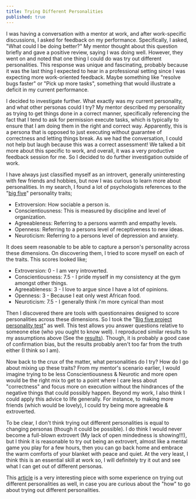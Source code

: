 ```yaml
---
title: Trying Different Personalities
published: true
---
```


I was having a conversation with a mentor at work, and after work-specific discussions, I asked for feedback on my performance. Specifically, I asked, "What could I be doing better?" My mentor thought about this question briefly and gave a positive review, saying I was doing well. However, they went on and noted that one thing I could do was try out different personalities. This response was unique and fascinating, probably because it was the last thing I expected to hear in a professional setting since I was expecting more work-oriented feedback. Maybe something like "resolve bugs faster" or "Pick up more tasks", something that would illustrate a deficit in my current performance. 

I decided to investigate further. What exactly was my current personality, and what other personas could I try? My mentor described my personality as trying to get things done in a correct manner, specifically referencing the fact that I tend to ask for permission execute tasks, which is typically to ensure that I am doing them in the right and correct way. Apparently, this is a persona that is opposed to just executing without guarantee of correctness and letting things break. As we had the conversation, I could not help but laugh because this was a correct assessment! We talked a bit more about this specific to work, and overall, it was a very productive feedback session for me. So I decided to do further investigation outside of work. 

I have always just classified myself as an introvert, generally uninteresting with few friends and hobbies, but now I was curious to learn more about personalities. In my search, I found a lot of psychologists references to the "[big five](https://pages.uoregon.edu/sanjay/bigfive.html#whatisit)" personality traits;

- Extroversion: How sociable a person is. 
- Conscientiousness: This is measured by discipline and level of organization.
- Agreeableness: Referring to a persons warmth and empathy levels.
- Openness: Referring to a persons level of receptiveness to new ideas. 
- Neuroticism: Referring to a persons level of depression and anxiety.

It does seem reasonable to be able to capture a person's personality across these dimensions. On discovering them, I tried to score myself on each of the traits. This scores looked like;   

- Extroversion: 0 - I am very introverted. 
- Conscientiousness: 7.5 - I pride myself in my consistency at the gym amongst other things. 
- Agreeableness: 3 - I love to argue since I have a lot of opinions. 
- Openness: 3 - Because I eat only west African food. 
- Neuroticism: 7.5 - I generally think i'm more cynical than most 

Then I discovered there are tools with questionnaires designed to score personalities across these dimensions. So I took the "[Big five project personality test](https://www.outofservice.com/bigfive/)" as well. This test allows you answer questions relative to someone else (who you ought to know well). I reproduced similar results to my assumptions above (See the [results](https://www.outofservice.com/bigfive/results/?o=44,44,88&c=100,100,94&e=19,50,0&a=25,75,13&n=69,38,69&o2=50,63,44&c2=44,56,44&e2=81,94,100&a2=63,63,69&n2=44,44,31&y=2000&g=m&y2=2000&g2=m)). Though, it is probably a good case of confirmation bias, but the results probably aren't too far from the truth either (I think so I am). 

Now back to the crux of the matter, what personalities do I try? How do I go about mixing up these traits? From my mentor's scenario earlier, I would imagine trying to be less Conscientiousness & Neurotic and more open would be the right mix to get to a point where I care less about "correctness" and focus more on execution without the hindrances of the negative things that could possibly happen. Beyond my work, I also think I could apply this advice to life generally. For instance, to making more friends (which would be lovely), I could try being more agreeable & extroverted. 

To be clear, I don't think trying out different personalities is equal to changing personas (though it could be possible). I do think I would never become a full-blown extrovert (My lack of open mindedness is showing!!!), but I think it is reasonable to try out being an extrovert, almost like a mental game you play for a few hours, then you can go back home and embrace the warm comforts of your blanket with peace and quiet. At the very least, I think this is an essential skill at work so, I will definitely try it out and see what I can get out of different personas. 

This [article](https://www.theatlantic.com/magazine/archive/2022/03/how-to-change-your-personality-happiness/621306/) is a very interesting piece with some experience on trying out different personalities as well, in case you are curious about the "how" to go about trying out different personalities.